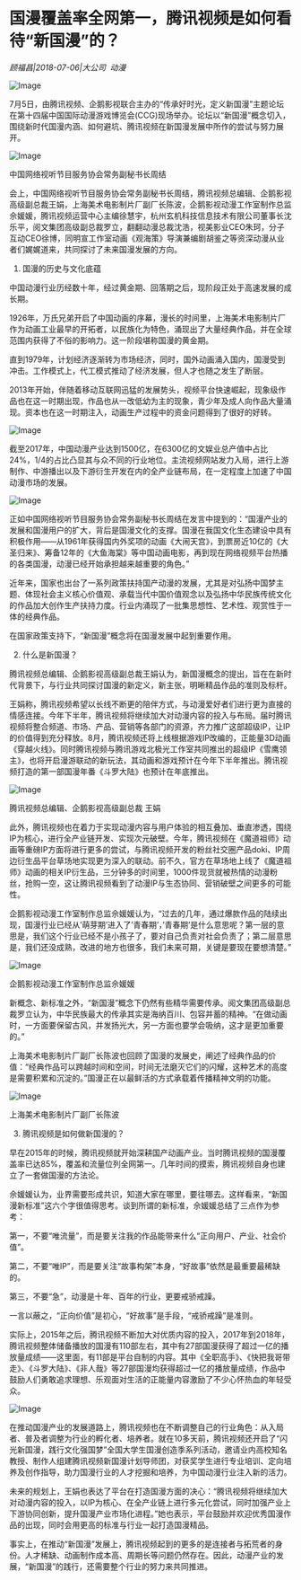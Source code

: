 # 国漫覆盖率全网第一，腾讯视频是如何看待“新国漫”的？

*顾福昌|2018-07-06|大公司 
                                                动漫*

![Image](http://p9.pstatp.com/large/pgc-image/1530924647866c4218da7c1)

7月5日，由腾讯视频、企鹅影视联合主办的“传承好时光，定义新国漫”主题论坛在第十四届中国国际动漫游戏博览会(CCG)现场举办。论坛以“新国漫”概念切入，围绕新时代国漫内涵、如何避坑、腾讯视频在新国漫发展中所作的尝试与努力展开。

![Image](http://p9.pstatp.com/large/pgc-image/153092461168335e750ba77)

中国网络视听节目服务协会常务副秘书长周结

会上，中国网络视听节目服务协会常务副秘书长周结，腾讯视频总编辑、企鹅影视高级副总裁王娟，上海美术电影制片厂副厂长陈波，企鹅影视动漫工作室制作总监佘媛媛，腾讯视频运营中心主编徐慧宇，杭州玄机科技信息技术有限公司董事长沈乐平，阅文集团高级副总裁罗立，翻翻动漫总裁沈浩，视美影业CEO朱珂，分子互动CEO徐博，同明宣工作室动画《观海策》导演兼编剧胡鉴之等资深动漫从业者们娓娓道来，共同探讨了未来国漫发展的方向。

1. 国漫的历史与文化底蕴

中国动漫行业历经数十年，经过黄金期、回落期之后，现阶段正处于高速发展的成长期。

1926年，万氏兄弟开启了中国动画的序幕，漫长的时间里，上海美术电影制片厂作为动画工业最早的开拓者，以民族化为特色，涌现出了大量经典作品，并在全球范围内获得了不俗的影响力。这一阶段堪称国漫的黄金期。

直到1979年，计划经济逐渐转为市场经济，同时，国外动画涌入国内，国漫受到冲击。工作模式上，代工模式推动了经济发展，但人才也随之发生了断层。

2013年开始，伴随着移动互联网迅猛的发展势头，视频平台快速崛起，现象级作品也在这一时期出现，作品也从一改低幼为主的现象，青少年及成人向作品大量涌现。资本也在这一时期注入，动画生产过程中的资金问题得到了很好的好转。

![Image](http://p1.pstatp.com/large/pgc-image/15309246120119ec7d56ee9)

截至2017年，中国动漫产业达到1500亿，在6300亿的文娱业总产值中占比24%，1/4的占比凸显其与众不同的行业地位。主流视频网站发力入局，进行上游制作、中游播出以及下游衍生开发在内的全产业链布局，在一定程度上加速了中国动漫市场的发展。

![Image](http://p1.pstatp.com/large/pgc-image/15309246118246f5a97b60d)

正如中国网络视听节目服务协会常务副秘书长周结在发言中提到的：“国漫产业的发展和国漫用户的扩大，背后是国漫文化的支撑。国漫在我国文化生态建设中具有积极作用——从1961年获得国内外奖项的动画《大闹天宫》，到票房近10亿的《大圣归来》、筹备12年的《大鱼海棠》等中国动画电影，再到现在网络视频平台热播的各类国漫，动漫已经开始承担越来越重要的角色。”

近年来，国家也出台了一系列政策扶持国产动漫的发展，尤其是对弘扬中国梦主题、体现社会主义核心价值观、承载当代中国价值观念以及弘扬中华民族传统文化的作品加大创作生产扶持力度。行业内涌现了一批集思想性、艺术性、观赏性于一体的经典作品。

在国家政策支持下，“新国漫”概念将在国漫发展中起到重要作用。

2. 什么是新国漫？

腾讯视频总编辑、企鹅影视高级副总裁王娟认为，新国漫概念的提出，旨在在新时代背景下，与行业共同探讨国漫的新定义，新主张，明晰精品作品的准则及标杆。

王娟称，腾讯视频希望以长线不断更的陪伴方式，与动漫爱好者们进行更为直接的情感连接。今年下半年，腾讯视频将继续加大对动漫内容的投入与布局。届时腾讯视频将整合频道、市场、产品、营销等各部门的资源，齐力推广这部超级IP，让IP的价值得到充分释放。8月，腾讯视频还将上线根据游戏IP改编的，正能量3D动画《穿越火线》。同时腾讯视频与腾讯游戏北极光工作室共同推出的超级IP《雪鹰领主》，也将开启漫游联动的新玩法，其动画和游戏预计在今年下半年推出。腾讯视频打造的第一部国漫年番《斗罗大陆》也预计在年底推出。

![Image](http://p9.pstatp.com/large/pgc-image/15309246117274b9966e7ca)

腾讯视频总编辑、企鹅影视高级副总裁 王娟

此外，腾讯视频也在着力于实现动漫内容与用户体验的相互叠加、垂直渗透，围绕IP为核心，进行全产业链开发、实现次元破壁。今年，腾讯视频在《魔道祖师》动画等重磅IP方面将进行更多的尝试，与腾讯视频开发的粉丝社交圈产品doki、IP周边衍生品平台草场地实现更为深入的联动。前不久，官方在草场地上线了《魔道祖师》动画的相关IP衍生品，三分钟多的时间里，1000件现货就被热情的动漫粉丝，抢购一空，这让腾讯视频看到了动漫IP与生态协同、营销破壁之间更多的可能性。

企鹅影视动漫工作室制作总监佘媛媛认为，“过去的几年，通过爆款作品的陆续出现，国漫行业已经从’萌芽期’进入了’青春期’，’青春期’是什么意思呢？第一层的意思是，我们这个行业已经不是小孩子了，要对自己负责对社会负责了；第二层意思是，我们还没成熟，改进的地方也很多，我们未来可期，关键是要现在要想清楚。”

![Image](http://p3.pstatp.com/large/pgc-image/15309246116911b28ab1346)

企鹅影视动漫工作室制作总监佘媛媛

新概念、新标准之外，“新国漫”概念下仍然有些精华需要传承。阅文集团高级副总裁罗立认为，中华民族最大的传承其实是海纳百川、包容并蓄的精神。“在做动画时，一方面要保留古风，并发扬光大，另一方面也要学会吸纳，这才是更加重要的。”

上海美术电影制片厂副厂长陈波也回顾了国漫的发展史，阐述了经典作品的价值：“经典作品可以跨越时间和空间，时间无法磨灭它们的闪耀，这种艺术的高度是需要积累和沉淀的。”国漫正在以最鲜活的方式承载着传播精神文明的功能。

![Image](http://p1.pstatp.com/large/pgc-image/1530924611985866184eea0)

上海美术电影制片厂副厂长陈波

3. 腾讯视频是如何做新国漫的？

早在2015年的时候，腾讯视频就开始深耕国产动画产业。当时腾讯视频的国漫覆盖率已达85%，覆盖和流量位列全网第一。几年时间的摸索，腾讯视频自身也建立了一套做国漫的方法论。

佘媛媛认为，业界需要形成共识，知道大家在哪里，要往哪去。这样看来，“新国漫新标准”这六个字很值得思考。谈到所谓的新标准，佘媛媛总结了三点作为参考：

第一，不要“唯流量”，而是要关注我的作品能带来什么“正向用户、产业、社会价值”。

第二，不要“唯IP”，而是要关注“故事构架”本身，“好故事”依然是最重要最稀缺的。

第三，不要“急”，动漫是十年、百年的行业，更要戒骄戒躁。

一言以蔽之，“正向价值”是初心，“好故事”是手段，“戒骄戒躁”是准则。

实际上，2015年之后，腾讯视频不断加大对优质内容的投入，2017年到2018年，腾讯视频整体储备播放的国漫有110部左右，其中有27部国漫获得了超过一亿的播放量成绩——这里面，有11部是平台自制的内容。其中《全职高手》、《快把我哥带走》、《斗罗大陆》、《非人哉》等27部国漫均获得超过一亿的播放量成绩，作品中鼓励人们勇敢追求理想、乐观面对生活的正能量内容激励了不少心怀热血的年轻受众。

![Image](http://p3.pstatp.com/large/pgc-image/1530924612247ec48630dc8)

在推动国漫产业的发展道路上，腾讯视频也在不断调整自己的行业角色：从入局者、普及者调整为行业的孵化者、培养者。就在10多天前，腾讯视频还开启了“闪光新国漫，践行文化强国梦”全国大学生国漫创造季系列活动，邀请业内高校知名教授、制作人组建腾讯视频新国漫计划导师团，对获奖学生进行专业培训、定向培养及创作指导，助力国漫行业的人才挖掘和培养，为中国动漫行业注入新的活力。

未来的规划上，王娟也表达了平台在打造国漫方面的决心：“腾讯视频将继续加大对动漫内容的投入，以IP为核心、在全产业链上进行多元化尝试，同时加强产业上下游协同创新，提升国漫产业市场化进程。”她也表示，平台鼓励并欢迎优秀国漫作品的出现，同时会用更高的标准与行业一起打造国漫精品。

事实上，在推动“新国漫”发展上，腾讯视频起到的更多的是连接者与拓荒者的身份。人才稀缺、动画制作成本高、周期长等问题仍然存在。因此，动漫产业的发展，“新国漫”的践行，还需要整个行业的努力来共同推进。

